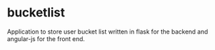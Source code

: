 # bucketlist
Application to store user bucket list written in flask for the backend and angular-js for the front end.

